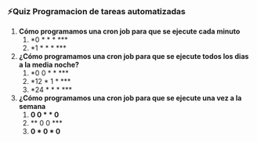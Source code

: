 ### **⚡️Quiz Programacion de tareas automatizadas**

1. **Cómo programamos una cron job para que se ejecute cada minuto**
    1. *0 * * * ***
    2. *1 * * * ***
2. **¿Cómo programamos una cron job para que se ejecute todos los dias a la media noche?**
    1. *0 0 * * ***
    2. *12 * 1 * ***
    3. *24 * * * ***
3. **¿Cómo programamos una cron job para que se ejecute una vez a la semana**
    1. **0 0 * * 0**
    2. ** 0 0 ***
    3. **0 * 0 * 0**
    